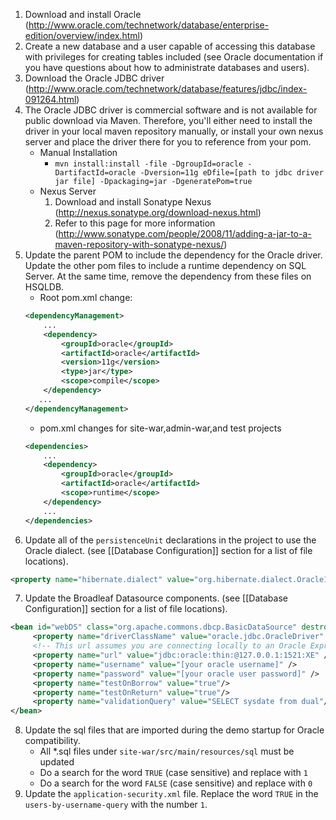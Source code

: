 1. Download and install Oracle (http://www.oracle.com/technetwork/database/enterprise-edition/overview/index.html)
2. Create a new database and a user capable of accessing this database with privileges for creating tables included (see Oracle documentation if you have questions about how to administrate databases and users).
3. Download the Oracle JDBC driver (http://www.oracle.com/technetwork/database/features/jdbc/index-091264.html)
4. The Oracle JDBC driver is commercial software and is not available for public download via Maven. Therefore, you'll either need to install the driver in your local maven repository manually, or install your own nexus server and place the driver there for you to reference from your pom.
    - Manual Installation
        - `mvn install:install -file -DgroupId=oracle -DartifactId=oracle -Dversion=11g eDfile=[path to jdbc driver jar file] -Dpackaging=jar -DgeneratePom=true`
    - Nexus Server
        1. Download and install Sonatype Nexus (http://nexus.sonatype.org/download-nexus.html)
        2. Refer to this page for more information (http://www.sonatype.com/people/2008/11/adding-a-jar-to-a-maven-repository-with-sonatype-nexus/)
5. Update the parent POM to include the dependency for the Oracle driver. Update the other pom files to include a runtime dependency on SQL Server. At the same time, remove the dependency from these files on HSQLDB.
    - Root pom.xml change:
    ```xml
    <dependencyManagement>
        ...
        <dependency>
            <groupId>oracle</groupId>
            <artifactId>oracle</artifactId>
            <version>11g</version>
            <type>jar</type>
            <scope>compile</scope>
        </dependency>
       ...
    </dependencyManagement>
    ```
    - pom.xml changes for site-war,admin-war,and test projects
    ```xml
    <dependencies>
        ...
        <dependency>
            <groupId>oracle</groupId>
            <artifactId>oracle</artifactId>
            <scope>runtime</scope>
        </dependency>
        ...
    </dependencies>
    ```
6. Update all of the `persistenceUnit` declarations in the project to use the Oracle dialect. (see [[Database Configuration]] section for a list of file locations).
```xml
<property name="hibernate.dialect" value="org.hibernate.dialect.Oracle10gDialect"/>
```
7. Update the Broadleaf Datasource components.  (see [[Database Configuration]] section for a list of file locations).
```xml
<bean id="webDS" class="org.apache.commons.dbcp.BasicDataSource" destroy-method="close">
     <property name="driverClassName" value="oracle.jdbc.OracleDriver" />
     <!-- This url assumes you are connecting locally to an Oracle Express Edition -->
     <property name="url" value="jdbc:oracle:thin:@127.0.0.1:1521:XE" />
     <property name="username" value="[your oracle username]" />
     <property name="password" value="[your oracle user password]" />
     <property name="testOnBorrow" value="true"/>
     <property name="testOnReturn" value="true"/>
     <property name="validationQuery" value="SELECT sysdate from dual"/>
</bean>
```
8. Update the sql files that are imported during the demo startup for Oracle compatibility.
    - All \*.sql files under `site-war/src/main/resources/sql` must be updated
    - Do a search for the word `TRUE` (case sensitive) and replace with `1`
    - Do a search for the word `FALSE` (case sensitive) and replace with `0`
9. Update the `application-security.xml` file.   Replace the word `TRUE` in the `users-by-username-query` with the number `1`.

